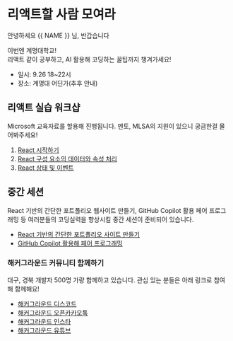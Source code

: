 # 리액트할 사람 모여라

안녕하세요 {{ NAME }} 님, 반갑습니다

이번엔 계명대학교!  
리액트 같이 공부하고, AI 활용해 코딩하는 꿀팁까지 챙겨가세요!

* 일시: 9.26 18~22시
* 장소: 계명대 어딘가(추후 안내)


## 리액트 실습 워크샵 

Microsoft 교육자료를 할용해 진행됩니다. 멘토, MLSA의 지원이 있으니 궁금한걸 물어봐주세요!

1. [React 시작하기](https://hgrd.kr/react-workshop-1)
2. [React 구성 요소의 데이터와 속성 처리](https://hgrd.kr/react-workshop-2)
3. [React 상태 및 이벤트](https://hgrd.kr/react-workshop-3)


## 중간 세션

React 기반의 간단한 포트폴리오 웹사이트 만들기, GitHub Copilot 활용 페어 프로그래밍 등 여러분들의 코딩실력을 향상시킬 중간 세션이 준비되어 있습니다. 

* [React 기반의 간단한 포트폴리오 사이트 만들기](https://github.com/g1nya2/Technical-onboarding)
* [GitHub Copilot 활용해 페어 프로그래밍](https://education.github.com/pack)


### 해커그라운드 커뮤니티 함께하기

대구, 경북 개발자 500명 가량 함께하고 있습니다. 관심 있는 분들은 아래 링크로 참여해 함께해요!

* [해커그라운드 디스코드](https://hgrd.kr/discord)
* [해커그라운드 오픈카카오톡](https://hgrd.kr/open-kakao)
* [해커그라운드 인스타](https://hgrd.kr/insta)
* [해커그라운드 유튜브](https://hgrd.kr/youtube)
